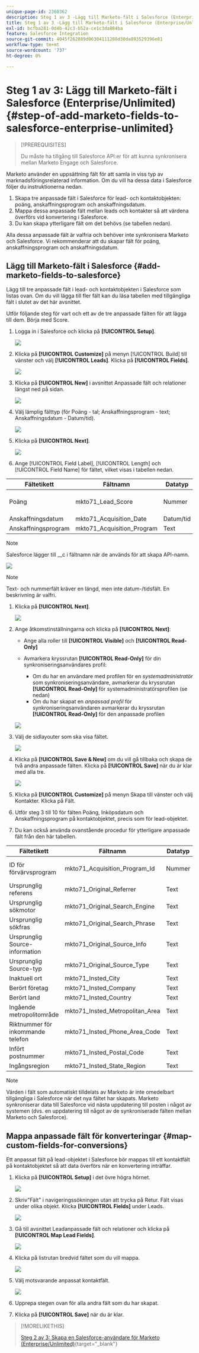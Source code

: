 ```yaml
---
unique-page-id: 2360362
description: Steg 1 av 3 -Lägg till Marketo-fält i Salesforce (Enterprise/Unlimited) - Marketo Docs - Produktdokumentation
title: Steg 1 av 3 -Lägg till Marketo-fält i Salesforce (Enterprise/Unlimited)
exl-id: bcfba281-0d4b-42c3-b52a-ce1c3da884ba
feature: Salesforce Integration
source-git-commit: 4045f262889d06304111288d30da893529396e81
workflow-type: tm+mt
source-wordcount: '737'
ht-degree: 0%

---
```


# Steg 1 av 3: Lägg till Marketo-fält i Salesforce (Enterprise/Unlimited) {#step-of-add-marketo-fields-to-salesforce-enterprise-unlimited}

>[!PREREQUISITES]
>
>Du måste ha tillgång till Salesforce API:er för att kunna synkronisera mellan Marketo Engage och Salesforce.

Marketo använder en uppsättning fält för att samla in viss typ av marknadsföringsrelaterad information. Om du vill ha dessa data i Salesforce följer du instruktionerna nedan.

1. Skapa tre anpassade fält i Salesforce för lead- och kontaktobjekten: poäng, anskaffningsprogram och anskaffningsdatum.
1. Mappa dessa anpassade fält mellan leads och kontakter så att värdena överförs vid konvertering i Salesforce.
1. Du kan skapa ytterligare fält om det behövs (se tabellen nedan).

Alla dessa anpassade fält är valfria och behöver inte synkronisera Marketo och Salesforce. Vi rekommenderar att du skapar fält för poäng, anskaffningsprogram och anskaffningsdatum.

## Lägg till Marketo-fält i Salesforce {#add-marketo-fields-to-salesforce}

Lägg till tre anpassade fält i lead- och kontaktobjekten i Salesforce som listas ovan. Om du vill lägga till fler fält kan du läsa tabellen med tillgängliga fält i slutet av det här avsnittet.

Utför följande steg för vart och ett av de tre anpassade fälten för att lägga till dem. Börja med Score.

1. Logga in i Salesforce och klicka på **[!UICONTROL Setup]**.

   ![](assets/image2016-5-23-13-3a15-3a21.png)

1. Klicka på **[!UICONTROL Customize]** på menyn [!UICONTROL Build] till vänster och välj **[!UICONTROL Leads]**. Klicka på **[!UICONTROL Fields]**.

   ![](assets/image2016-5-23-13-3a20-3a5.png)

1. Klicka på **[!UICONTROL New]** i avsnittet Anpassade fält och relationer längst ned på sidan.

   ![](assets/image2016-5-26-14-3a41-3a40.png)

1. Välj lämplig fälttyp (för Poäng - tal; Anskaffningsprogram - text; Anskaffningsdatum - Datum/tid).

   ![](assets/choose-field-type-2-hand.png)

1. Klicka på **[!UICONTROL Next]**.

   ![](assets/image2016-5-26-14-3a51-3a14.png)

1. Ange [!UICONTROL Field Label], [!UICONTROL Length] och [!UICONTROL Field Name] för fältet, vilket visas i tabellen nedan.

<table> 
 <thead> 
  <tr> 
   <th> 
    <div>
      Fältetikett 
    </div></th> 
   <th> 
    <div>
      Fältnamn 
    </div></th> 
   <th> 
    <div>
      Datatyp 
    </div></th> 
   <th> 
    <div>
      Fältattribut 
    </div></th> 
  </tr> 
 </thead> 
 <tbody> 
  <tr> 
   <td>Poäng</td> 
   <td>mkto71_Lead_Score</td> 
   <td>Nummer</td> 
   <td>Längd 10<br>Decimaler 0 </td> 
  </tr> 
  <tr> 
   <td>Anskaffningsdatum</td> 
   <td>mkto71_Acquisition_Date</td> 
   <td>Datum/tid</td> 
   <td> </td> 
  </tr> 
  <tr> 
   <td>Anskaffningsprogram</td> 
   <td>mkto71_Acquisition_Program</td> 
   <td>Text</td> 
   <td>Längd 255</td> 
  </tr> 
 </tbody> 
</table>

>[!NOTE]
>
>Salesforce lägger till __c i fältnamn när de används för att skapa API-namn.

![](assets/image2016-5-26-14-3a55-3a33.png)

>[!NOTE]
>
>Text- och nummerfält kräver en längd, men inte datum-/tidsfält. En beskrivning är valfri.

1. Klicka på **[!UICONTROL Next]**.

   ![](assets/image2016-5-23-14-3a50-3a5.png)

1. Ange åtkomstinställningarna och klicka på **[!UICONTROL Next]**:

   * Ange alla roller till **[!UICONTROL Visible]** och **[!UICONTROL Read-Only]**

   * Avmarkera kryssrutan **[!UICONTROL Read-Only]** för din synkroniseringsanvändares profil:

      * Om du har en användare med profilen för en _systemadministratör_ som synkroniseringsanvändare, avmarkerar du kryssrutan **[!UICONTROL Read-Only]** för systemadministratörsprofilen (se nedan)
      * Om du har skapat en _anpassad profil_ för synkroniseringsanvändaren avmarkerar du kryssrutan **[!UICONTROL Read-Only]** för den anpassade profilen

   ![](assets/image2016-6-30-9-3a25-3a4.png)

1. Välj de sidlayouter som ska visa fältet.

   ![](assets/image2016-5-26-15-3a14-3a45.png)

1. Klicka på **[!UICONTROL Save & New]** om du vill gå tillbaka och skapa de två andra anpassade fälten. Klicka på **[!UICONTROL Save]** när du är klar med alla tre.

   ![](assets/image2016-5-23-15-3a8-3a43.png)

1. Klicka på **[!UICONTROL Customize]** på menyn Skapa till vänster och välj Kontakter. Klicka på Fält.
1. Utför steg 3 till 10 för fälten Poäng, Inköpsdatum och Anskaffningsprogram på kontaktobjektet, precis som för lead-objektet.
1. Du kan också använda ovanstående procedur för ytterligare anpassade fält från den här tabellen.

<table> 
 <thead> 
  <tr> 
   <th> 
    <div>
      Fältetikett 
    </div></th> 
   <th> 
    <div>
      Fältnamn 
    </div></th> 
   <th> 
    <div>
      Datatyp 
    </div></th> 
   <th> 
    <div>
      Fältattribut 
    </div></th> 
  </tr> 
 </thead> 
 <tbody> 
  <tr> 
   <td>ID för förvärvsprogram</td> 
   <td>mkto71_Acquisition_Program_Id</td> 
   <td>Nummer</td> 
   <td>Längd 18<br>Decimaler 0 </td> 
  </tr> 
  <tr> 
   <td>Ursprunglig referens</td> 
   <td>mkto71_Original_Referrer</td> 
   <td>Text</td> 
   <td>Längd 255</td> 
  </tr> 
  <tr> 
   <td>Ursprunglig sökmotor</td> 
   <td>mkto71_Original_Search_Engine</td> 
   <td>Text</td> 
   <td>Längd 255</td> 
  </tr> 
  <tr> 
   <td>Ursprunglig sökfras</td> 
   <td>mkto71_Original_Search_Phrase</td> 
   <td>Text</td> 
   <td>Längd 255</td> 
  </tr> 
  <tr> 
   <td>Ursprunglig Source-information</td> 
   <td>mkto71_Original_Source_Info</td> 
   <td>Text</td> 
   <td>Längd 255</td> 
  </tr> 
  <tr> 
   <td>Ursprunglig Source-typ</td> 
   <td>mkto71_Original_Source_Type</td> 
   <td>Text</td> 
   <td>Längd 255</td> 
  </tr> 
  <tr> 
   <td>Inaktuell ort</td> 
   <td>mkto71_Insted_City</td> 
   <td>Text</td> 
   <td>Längd 255</td> 
  </tr> 
  <tr> 
   <td>Berört företag</td> 
   <td>mkto71_Insted_Company</td> 
   <td>Text</td> 
   <td>Längd 255</td> 
  </tr> 
  <tr> 
   <td>Berört land</td> 
   <td>mkto71_Insted_Country</td> 
   <td>Text</td> 
   <td>Längd 255</td> 
  </tr> 
  <tr> 
   <td>Ingående metropolitområde</td> 
   <td>mkto71_Insted_Metropolitan_Area</td> 
   <td>Text</td> 
   <td>Längd 255</td> 
  </tr> 
  <tr> 
   <td>Riktnummer för inkommande telefon</td> 
   <td>mkto71_Insted_Phone_Area_Code</td> 
   <td>Text</td> 
   <td>Längd 255</td> 
  </tr> 
  <tr> 
   <td>Infört postnummer</td> 
   <td>mkto71_Insted_Postal_Code</td> 
   <td>Text</td> 
   <td>Längd 255</td> 
  </tr> 
  <tr> 
   <td>Ingångsregion</td> 
   <td>mkto71_Insted_State_Region</td> 
   <td>Text</td> 
   <td>Längd 255</td> 
  </tr> 
 </tbody> 
</table>

>[!NOTE]
>
>Värden i fält som automatiskt tilldelats av Marketo är inte omedelbart tillgängliga i Salesforce när det nya fältet har skapats. Marketo synkroniserar data till Salesforce vid nästa uppdatering till posten i något av systemen (dvs. en uppdatering till något av de synkroniserade fälten mellan Marketo och Salesforce).

## Mappa anpassade fält för konverteringar {#map-custom-fields-for-conversions}

Ett anpassat fält på lead-objektet i Salesforce bör mappas till ett kontaktfält på kontaktobjektet så att data överförs när en konvertering inträffar.

1. Klicka på **[!UICONTROL Setup]** i det övre högra hörnet.

   ![](assets/image2016-5-26-16-3a34-3a0.png)

1. Skriv&quot;Fält&quot; i navigeringssökningen utan att trycka på Retur. Fält visas under olika objekt. Klicka **[!UICONTROL Fields]** under Leads.

   ![](assets/image2016-5-26-16-3a36-3a32.png)

1. Gå till avsnittet Leadanpassade fält och relationer och klicka på **[!UICONTROL Map Lead Fields]**.

   ![](assets/image2016-5-26-16-3a39-3a29.png)

1. Klicka på listrutan bredvid fältet som du vill mappa.

   ![](assets/image2016-5-26-16-3a49-3a53.png)

1. Välj motsvarande anpassat kontaktfält.

   ![](assets/image2016-5-26-16-3a56-3a23.png)

1. Upprepa stegen ovan för alla andra fält som du har skapat.

1. Klicka på **[!UICONTROL Save]** när du är klar.

>[!MORELIKETHIS]
>
>[Steg 2 av 3: Skapa en Salesforce-användare för Marketo (Enterprise/Unlimited)](/help/marketo/product-docs/crm-sync/salesforce-sync/setup/enterprise-unlimited-edition/step-2-of-3-create-a-salesforce-user-for-marketo-enterprise-unlimited.md){target="_blank"}
